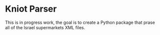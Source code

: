 # Kniot Parser

This is in progress work, the goal is to create a Python package that prase all of the Israel supermarkets XML files. 
